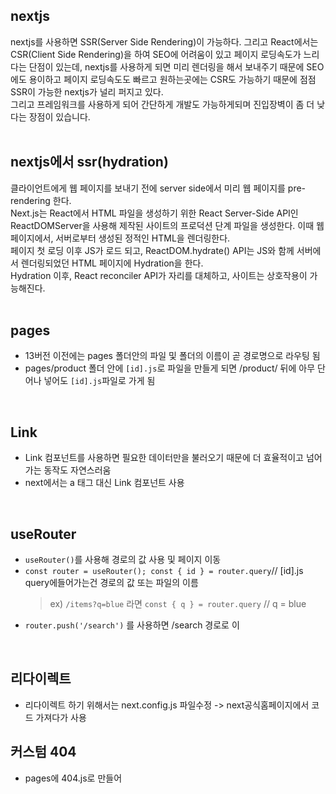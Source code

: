 ## nextjs
nextjs를 사용하면 SSR(Server Side Rendering)이 가능하다. 그리고 React에서는 CSR(Client Side Rendering)을 하여 SEO에 어려움이 있고 페이지 로딩속도가 느리다는 단점이 있는데,
nextjs를 사용하게 되면 미리 렌더링을 해서 보내주기 때문에 SEO에도 용이하고 페이지 로딩속도도 빠르고 원하는곳에는 CSR도 가능하기 때문에 점점 SSR이 가능한 nextjs가 널리 퍼지고 있다.    
그리고 프레임워크를 사용하게 되어 간단하게 개발도 가능하게되며 진입장벽이 좀 더 낮다는 장점이 있습니다.    
<br>

## nextjs에서 ssr(hydration) 
클라이언트에게 웹 페이지를 보내기 전에 server side에서 미리 웹 페이지를 pre-rendering 한다.   
Next.js는 React에서 HTML 파일을 생성하기 위한 React Server-Side API인 ReactDOMServer을 사용해 제작된 사이트의 프로덕션 단계 파일을 생성한다. 이때 웹 페이지에서, 서버로부터 생성된 정적인 HTML을 렌더링한다.   
페이지 첫 로딩 이후 JS가 로드 되고, ReactDOM.hydrate() API는 JS와 함께 서버에서 렌더링되었던 HTML 페이지에 Hydration을 한다.   
Hydration 이후, React reconciler API가 자리를 대체하고, 사이트는 상호작용이 가능해진다.   
<br>

## pages
- 13버전 이전에는 pages 폴더안의 파일 및 폴더의 이름이 곧 경로명으로 라우팅 됨
- pages/product 폴더 안에 `[id].js`로 파일을 만들게 되면 /product/ 뒤에 아무 단어나 넣어도 `[id].js`파일로 가게 됨   
<br>

## Link
- Link 컴포넌트를 사용하면 필요한 데이터만을 불러오기 때문에 더 효율적이고 넘어가는 동작도 자연스러움
- next에서는 a 태그 대신 Link 컴포넌트 사용   
<br>

## useRouter
- `useRouter()`를 사용해 경로의 값 사용 및 페이지 이동
- `const router = useRouter(); const { id } = router.query`// [id].js query에들어가는건 경로의 값 또는 파일의 이름
  > ex) `/items?q=blue` 라면 `const { q } = router.query` // q = blue
- `router.push('/search')` 를 사용하면 /search 경로로 이
<br>

## 리다이렉트
- 리다이렉트 하기 위해서는 next.config.js 파일수정 -> next공식홈페이지에서 코드 가져다가 사용

## 커스텀 404
- pages에 404.js로 만들어
